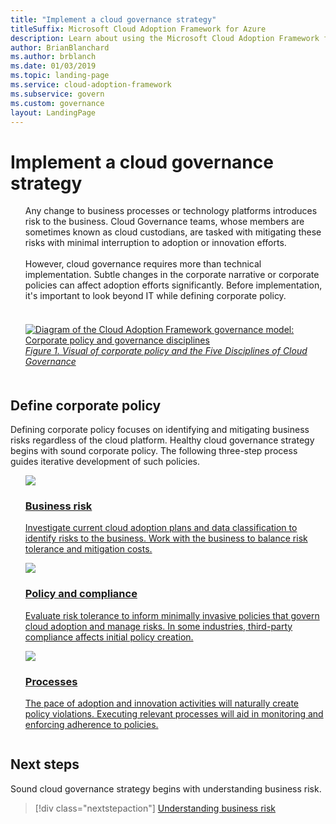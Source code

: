 ```yaml
---
title: "Implement a cloud governance strategy"
titleSuffix: Microsoft Cloud Adoption Framework for Azure
description: Learn about using the Microsoft Cloud Adoption Framework for Azure to implement a cloud governance strategy.
author: BrianBlanchard
ms.author: brblanch
ms.date: 01/03/2019
ms.topic: landing-page
ms.service: cloud-adoption-framework
ms.subservice: govern
ms.custom: governance
layout: LandingPage
---
```


# Implement a cloud governance strategy

<!-- markdownlint-disable MD033 -->

<ul class="panelContent cardsI">
<li style="display: flex; flex-direction: column;">
    <div class="cardSize">
        <div class="cardPadding" style="padding-bottom:10px;">
            <div class="card" style="padding-bottom:10px;">
                <div class="cardText" style="padding-left:0px;">
Any change to business processes or technology platforms introduces risk to the business. Cloud Governance teams, whose members are sometimes known as cloud custodians, are tasked with mitigating these risks with minimal interruption to adoption or innovation efforts.<br/><br/>However, cloud governance requires more than technical implementation. Subtle changes in the corporate narrative or corporate policies can affect adoption efforts significantly. Before implementation, it's important to look beyond IT while defining corporate policy.<br/><br/>
                </div>
            </div>
        </div>
    </div>
</li>
<li style="display: flex; flex-direction: column;">
    <a href="../_images/operational-transformation-govern-highres.png" style="display: flex; flex-direction: column; flex: 1 0 auto;">
        <div class="cardSize">
            <div class="cardPadding" style="padding-bottom:10px;">
                <div class="card" style="padding-bottom:10px;">
                    <div class="cardText" style="padding-left:0px;">
<img src="../_images/operational-transformation-govern-highres.png" alt="Diagram of the Cloud Adoption Framework governance model: Corporate policy and governance disciplines">
<br/>
<i>Figure 1. Visual of corporate policy and the Five Disciplines of Cloud Governance</i>
                    </div>
                </div>
            </div>
        </div>
    </a>
</li>
</ul>

<!-- markdownlint-enable MD033 -->

## Define corporate policy

Defining corporate policy focuses on identifying and mitigating business risks regardless of the cloud platform. Healthy cloud governance strategy begins with sound corporate policy. The following three-step process guides iterative development of such policies.

<!-- markdownlint-disable MD033 -->

<ul class="panelContent cardsF">
<li style="display: flex; flex-direction: column;">
    <a href="./policy-compliance/understanding-business-risk.md" style="display: flex; flex-direction: column; flex: 1 0 auto;">
        <div class="cardSize" style="flex: 1 0 auto; display: flex;">
            <div class="cardPadding" style="display: flex;">
                <div class="card">
                    <div class="cardImageOuter">
                        <div class="cardImage">
                            <img src="../_images/governance/business-risk.png" class="x-hidden-focus"/>
                        </div>
                    </div>
                    <div class="cardText">
                        <h3>Business risk</h3>
                        <p>Investigate current cloud adoption plans and data classification to identify risks to the business. Work with the business to balance risk tolerance and mitigation costs.</p>
                    </div>
                </div>
            </div>
        </div>
    </a>
</li>
<li style="display: flex; flex-direction: column;">
    <a href="./policy-compliance/define-policy.md" style="display: flex; flex-direction: column; flex: 1 0 auto;">
        <div class="cardSize" style="flex: 1 0 auto; display: flex;">
            <div class="cardPadding" style="display: flex;">
                <div class="card">
                    <div class="cardImageOuter">
                        <div class="cardImage">
                            <img src="../_images/governance/corporate-policy.png" class="x-hidden-focus"/>
                        </div>
                    </div>
                    <div class="cardText">
                        <h3>Policy and compliance</h3>
                        <p>Evaluate risk tolerance to inform minimally invasive policies that govern cloud adoption and manage risks. In some industries, third-party compliance affects initial policy creation.</p>
                    </div>
                </div>
            </div>
        </div>
    </a>
</li>
<li style="display: flex; flex-direction: column;">
    <a href="./policy-compliance/processes.md" style="display: flex; flex-direction: column; flex: 1 0 auto;">
        <div class="cardSize" style="flex: 1 0 auto; display: flex;">
            <div class="cardPadding" style="display: flex;">
                <div class="card">
                    <div class="cardImageOuter">
                        <div class="cardImage">
                            <img src="../_images/governance/enforcement.png" class="x-hidden-focus"/>
                        </div>
                    </div>
                    <div class="cardText">
                        <h3>Processes</h3>
                        <p>The pace of adoption and innovation activities will naturally create policy violations. Executing relevant processes will aid in monitoring and enforcing adherence to policies.</p>
                    </div>
                </div>
            </div>
        </div>
    </a>
</li>
</ul>

<!-- markdownlint-enable MD033 -->

## Next steps

Sound cloud governance strategy begins with understanding business risk.

> [!div class="nextstepaction"]
> [Understanding business risk](./policy-compliance/understanding-business-risk.md)
